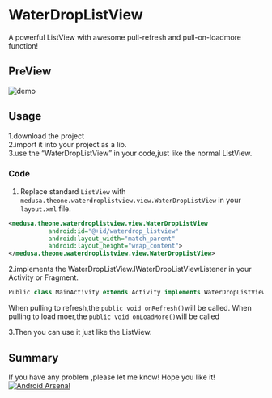 # WaterDropListView
A powerful ListView with awesome pull-refresh and pull-on-loadmore function!
## PreView
![demo]( https://github.com/THEONE10211024/WaterDropListView/blob/master/demo/demo.gif)
## Usage
1.download the project    
2.import it into your project as a lib.    
3.use the “WaterDropListView” in your code,just like the normal ListView.    
### Code
1. Replace standard `ListView` with ` medusa.theone.waterdroplistview.view.WaterDropListView ` in your `layout.xml` file.    

```xml
<medusa.theone.waterdroplistview.view.WaterDropListView
           android:id="@+id/waterdrop_listview"
           android:layout_width="match_parent"
           android:layout_height="wrap_content">
</medusa.theone.waterdroplistview.view.WaterDropListView>
```
2.implements the WaterDropListView.IWaterDropListViewListener in your Activity or Fragment.    
```java
Public class MainActivity extends Activity implements WaterDropListView.IWaterDropListViewListener
```
When pulling to refresh,the ```public void onRefresh()```will be called.
When pulling to load moer,the ```public void onLoadMore()```will be called    

3.Then you can use it just like the ListView.    
## Summary
If you have any problem ,please let me know! Hope you like it!   
[![Android Arsenal](https://img.shields.io/badge/Android%20Arsenal-WaterDropListView-green.svg?style=flat)](https://android-arsenal.com/details/1/2078)
